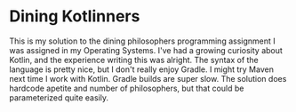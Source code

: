 # Dining Kotlinners

This is my solution to the dining philosophers programming assignment
I was assigned in my Operating Systems. I've had a growing curiosity 
about Kotlin, and the experience writing this was alright. The syntax 
of the language is pretty nice, but I don't really enjoy Gradle. I 
might try Maven next time I work with Kotlin. Gradle builds are super 
slow. The solution does hardcode apetite and number of philosophers, 
but that could be parameterized quite easily.
